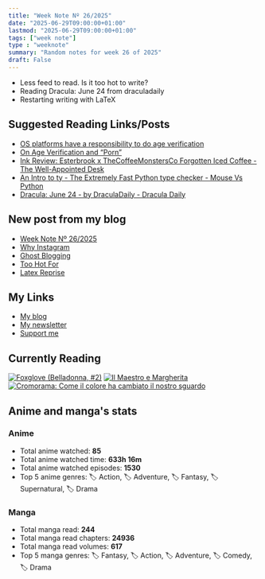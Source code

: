 ```yaml
---
title: "Week Note Nº 26/2025"
date: "2025-06-29T09:00:00+01:00"
lastmod: "2025-06-29T09:00:00+01:00"
tags: ["week note"]
type : "weeknote"
summary: "Random notes for week 26 of 2025"
draft: False
---
```


- Less feed to read. Is it too hot to write?
- Reading Dracula: June 24 from draculadaily
- Restarting writing with LaTeX

## Suggested Reading Links/Posts
- [OS platforms have a responsibility to do age verification](https://json.blog/2024/09/03/os-platforms-have.html?utm_source=fundor333.com)
- [On Age Verification and “Porn”](https://json.blog/2025/06/27/on-age-verification-and-porn.html?utm_source=fundor333.com)
- [Ink Review: Esterbrook x TheCoffeeMonstersCo Forgotten Iced Coffee - The Well-Appointed Desk](https://www.wellappointeddesk.com/2025/06/ink-review-esterbrook-x-thecoffeemonstersco-forgotten-iced-coffee/?utm_source=fundor333.com)
- [An Intro to ty - The Extremely Fast Python type checker - Mouse Vs Python](https://www.blog.pythonlibrary.org/2025/06/25/an-intro-to-ty-the-extremely-fast-python-type-checker/?utm_source=fundor333.com)
- [Dracula: June 24 - by DraculaDaily - Dracula Daily](https://draculadaily.substack.com/p/dracula-june-24-623?utm_source=fundor333.com)
## New post from my blog
- [Week Note Nº 26/2025](https://fundor333.com/weeknotes/2025/26/?utm_source=fundor333.com)
- [Why Instagram](https://fundor333.com/micro/2025/06/why-instagram/?utm_source=fundor333.com)
- [Ghost Blogging](https://fundor333.com/micro/2025/06/ghost-blogging/?utm_source=fundor333.com)
- [Too Hot For](https://fundor333.com/micro/2025/06/too-hot-for/?utm_source=fundor333.com)
- [Latex Reprise](https://fundor333.com/micro/2025/06/latex-reprise/?utm_source=fundor333.com)

## My Links
- [My blog](https://www.fundor333.com)
- [My newsletter](https://newsletter.digitaltearoom.com)
- [Support me](https://ko-fi.com/fundor333)

## Currently Reading
[![Foxglove (Belladonna, #2)](https://i.gr-assets.com/images/S/compressed.photo.goodreads.com/books/1714663422l/211170617._SX98_.jpg)](https://www.goodreads.com/review/show/7583111149?utm_medium=api&utm_source=rss) [![Il Maestro e Margherita](https://i.gr-assets.com/images/S/compressed.photo.goodreads.com/books/1449182290l/28095021._SX98_.jpg)](https://www.goodreads.com/review/show/7613476820?utm_medium=api&utm_source=rss) [![Cromorama: Come il colore ha cambiato il nostro sguardo](https://i.gr-assets.com/images/S/compressed.photo.goodreads.com/books/1505808761l/36266532._SX98_.jpg)](https://www.goodreads.com/review/show/5993206761?utm_medium=api&utm_source=rss) 

## Anime and manga's stats

### **Anime**
- Total anime watched: **85**
- Total anime watched time: **633h 16m**
- Total anime watched episodes: **1530**
- Top 5 anime genres: 🏷️ Action, 🏷️ Adventure, 🏷️ Fantasy, 🏷️ Supernatural, 🏷️ Drama

### **Manga**
- Total manga read: **244**
- Total manga read chapters: **24936**
- Total manga read volumes: **617**
- Top 5 manga genres: 🏷️ Fantasy, 🏷️ Action, 🏷️ Adventure, 🏷️ Comedy, 🏷️ Drama

